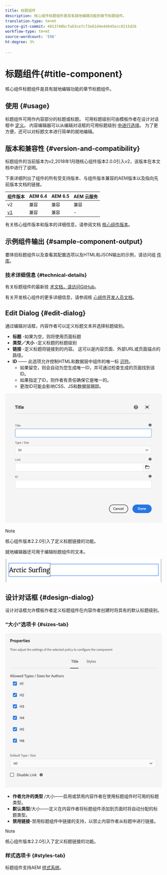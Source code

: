 ```yaml
---
title: 标题组件
description: 核心组件标题组件是具有就地编辑功能的章节标题组件。
translation-type: tm+mt
source-git-commit: 4813748bcfa83ce7c73e81d4e4d445ecc8215d26
workflow-type: tm+mt
source-wordcount: '556'
ht-degree: 3%

---
```



# 标题组件{#title-component}

核心组件标题组件是具有就地编辑功能的章节标题组件。

## 使用 {#usage}

标题组件可用作内容部分的标题或标题。 可用标题级别可由模板作者在设计对话框中 [定义](#design-dialog)。 内容编辑器可以从编辑对话框的可用标题级别 [中进行选择](#edit-dialog)。 为了更方便，还可以对标题文本进行简单的就地编辑。

## 版本和兼容性 {#version-and-compatibility}

标题组件的当前版本为v2,2018年1月随核心组件版本2.0.0引入v2，该版本在本文档中进行了说明。

下表详细列出了组件的所有受支持版本、与组件版本兼容的AEM版本以及指向先前版本文档的链接。

| 组件版本 | AEM 6.4 | AEM 6.5 | AEM 云服务 |
|---|---|---|---|
| v2 | 兼容 | 兼容 | 兼容 |
| [v1](v1/title-v1.md) | 兼容 | 兼容 | - |

有关核心组件版本和版本的详细信息，请参阅文档 [核心组件版本](/help/versions.md)。

## 示例组件输出 {#sample-component-output}

要体验标题组件以及查看其配置选项以及HTML和JSON输出的示例，请访问组 [件库](https://adobe.com/go/aem_cmp_library_title)。

### 技术详细信息 {#technical-details}

有关标题组件的最新技 [术文档，请访问GitHub](https://adobe.com/go/aem_cmp_tech_title_v2)。

有关开发核心组件的更多详细信息，请参阅核 [心组件开发人员文档](/help/developing/overview.md)。

## Edit Dialog {#edit-dialog}

通过编辑对话框，内容作者可以定义标题文本并选择标题级别。

* **标题** -如果为空，则将使用页面标题
* **类型／大小** -定义标题的标题级别
* **链接** -定义标题将链接到的内容。 这可以是内容页面、外部URL或页面锚点的路径。
* **ID** —— 此选项允许控制HTML和数据层中组件的唯一标 [识符](/help/developing/data-layer/overview.md)。
   * 如果留空，则会自动为您生成唯一ID，并可通过检查生成的页面找到该ID。
   * 如果指定了ID，则作者有责任确保它是唯一的。
   * 更改ID可能会影响CSS、JS和数据层跟踪。

![标题组件的编辑对话框](/help/assets/title-edit.png)

>[!NOTE]
>
>核心组件版本2.2.0引入了定义标题链接的功能。

就地编辑器还可用于编辑标题组件的文本。

![标题组件的就地编辑](/help/assets/title-edit-inline.png)

## 设计对话框 {#design-dialog}

设计对话框允许模板作者定义标题组件在内容作者创建时将具有的默认标题级别。

### “大小”选项卡 {#sizes-tab}

![标题组件的设计对话框](/help/assets/title-design.png)

* **作者允许的类型** /大小——启用或禁用内容作者在使用标题组件时可用的标题类型。
* **默认类型**/大小——定义在内容作者将标题组件添加到页面时将自动分配的标题类型。
* **禁用链接**-禁用标题组件中链接的支持，以禁止内容作者从标题中进行链接。

>[!NOTE]
>
>核心组件版本2.2.0引入了定义标题链接的功能。

### 样式选项卡 {#styles-tab}

标题组件支持AEM [样式系统](/help/get-started/authoring.md#component-styling)。
